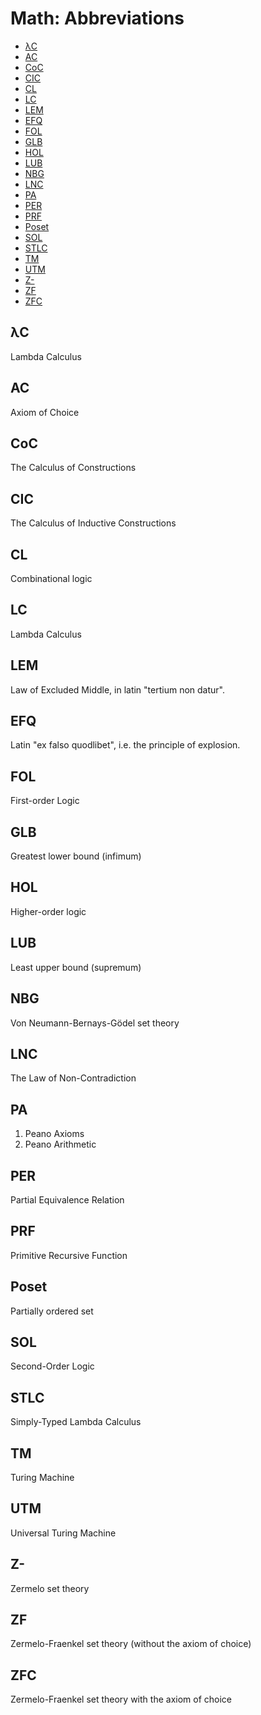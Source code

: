 # Math: Abbreviations

<!-- TOC -->

- [λC](#λc)
- [AC](#ac)
- [CoC](#coc)
- [CIC](#cic)
- [CL](#cl)
- [LC](#lc)
- [LEM](#lem)
- [EFQ](#efq)
- [FOL](#fol)
- [GLB](#glb)
- [HOL](#hol)
- [LUB](#lub)
- [NBG](#nbg)
- [LNC](#lnc)
- [PA](#pa)
- [PER](#per)
- [PRF](#prf)
- [Poset](#poset)
- [SOL](#sol)
- [STLC](#stlc)
- [TM](#tm)
- [UTM](#utm)
- [Z-](#z-)
- [ZF](#zf)
- [ZFC](#zfc)

<!-- /TOC -->


## λC
Lambda Calculus

## AC
Axiom of Choice

## CoC
The Calculus of Constructions

## CIC
The Calculus of Inductive Constructions

## CL
Combinational logic

## LC
Lambda Calculus

## LEM
Law of Excluded Middle, in latin "tertium non datur".

## EFQ
Latin "ex falso quodlibet", i.e. the principle of explosion.

## FOL
First-order Logic

## GLB
Greatest lower bound (infimum)

## HOL
Higher-order logic

## LUB
Least upper bound (supremum)

## NBG
Von Neumann-Bernays-Gödel set theory

## LNC
The Law of Non-Contradiction

## PA
1. Peano Axioms
2. Peano Arithmetic

## PER
Partial Equivalence Relation

## PRF
Primitive Recursive Function

## Poset
Partially ordered set

## SOL
Second-Order Logic

## STLC
Simply-Typed Lambda Calculus

## TM
Turing Machine

## UTM
Universal Turing Machine

## Z-
Zermelo set theory

## ZF
Zermelo-Fraenkel set theory (without the axiom of choice)

## ZFC
Zermelo-Fraenkel set theory with the axiom of choice
